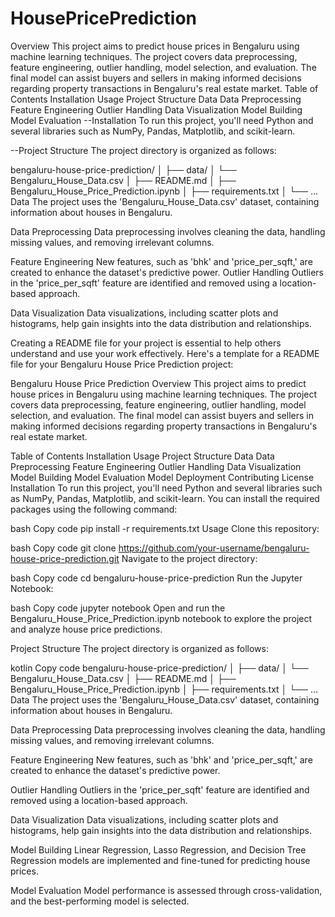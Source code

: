 # HousePricePrediction
Overview
This project aims to predict house prices in Bengaluru using machine learning techniques. The project covers data preprocessing, feature engineering, outlier handling, model selection, and evaluation. The final model can assist buyers and sellers in making informed decisions regarding property transactions in Bengaluru's real estate market.
Table of Contents
Installation
Usage
Project Structure
Data
Data Preprocessing
Feature Engineering
Outlier Handling
Data Visualization
Model Building
Model Evaluation
--Installation
To run this project, you'll need Python and several libraries such as NumPy, Pandas, Matplotlib, and scikit-learn.

--Project Structure
The project directory is organized as follows:

bengaluru-house-price-prediction/
│
├── data/
│   └── Bengaluru_House_Data.csv
│
├── README.md
│
├── Bengaluru_House_Price_Prediction.ipynb
│
├── requirements.txt
│
└── ...
Data
The project uses the 'Bengaluru_House_Data.csv' dataset, containing information about houses in Bengaluru.

Data Preprocessing
Data preprocessing involves cleaning the data, handling missing values, and removing irrelevant columns.

Feature Engineering
New features, such as 'bhk' and 'price_per_sqft,' are created to enhance the dataset's predictive power.
Outlier Handling
Outliers in the 'price_per_sqft' feature are identified and removed using a location-based approach.

Data Visualization
Data visualizations, including scatter plots and histograms, help gain insights into the data distribution and relationships.

Creating a README file for your project is essential to help others understand and use your work effectively. Here's a template for a README file for your Bengaluru House Price Prediction project:

Bengaluru House Price Prediction
Overview
This project aims to predict house prices in Bengaluru using machine learning techniques. The project covers data preprocessing, feature engineering, outlier handling, model selection, and evaluation. The final model can assist buyers and sellers in making informed decisions regarding property transactions in Bengaluru's real estate market.

Table of Contents
Installation
Usage
Project Structure
Data
Data Preprocessing
Feature Engineering
Outlier Handling
Data Visualization
Model Building
Model Evaluation
Model Deployment
Contributing
License
Installation
To run this project, you'll need Python and several libraries such as NumPy, Pandas, Matplotlib, and scikit-learn. You can install the required packages using the following command:

bash
Copy code
pip install -r requirements.txt
Usage
Clone this repository:

bash
Copy code
git clone https://github.com/your-username/bengaluru-house-price-prediction.git
Navigate to the project directory:

bash
Copy code
cd bengaluru-house-price-prediction
Run the Jupyter Notebook:

bash
Copy code
jupyter notebook
Open and run the Bengaluru_House_Price_Prediction.ipynb notebook to explore the project and analyze house price predictions.

Project Structure
The project directory is organized as follows:

kotlin
Copy code
bengaluru-house-price-prediction/
│
├── data/
│   └── Bengaluru_House_Data.csv
│
├── README.md
│
├── Bengaluru_House_Price_Prediction.ipynb
│
├── requirements.txt
│
└── ...
Data
The project uses the 'Bengaluru_House_Data.csv' dataset, containing information about houses in Bengaluru.

Data Preprocessing
Data preprocessing involves cleaning the data, handling missing values, and removing irrelevant columns.

Feature Engineering
New features, such as 'bhk' and 'price_per_sqft,' are created to enhance the dataset's predictive power.

Outlier Handling
Outliers in the 'price_per_sqft' feature are identified and removed using a location-based approach.

Data Visualization
Data visualizations, including scatter plots and histograms, help gain insights into the data distribution and relationships.

Model Building
Linear Regression, Lasso Regression, and Decision Tree Regression models are implemented and fine-tuned for predicting house prices.

Model Evaluation
Model performance is assessed through cross-validation, and the best-performing model is selected.
